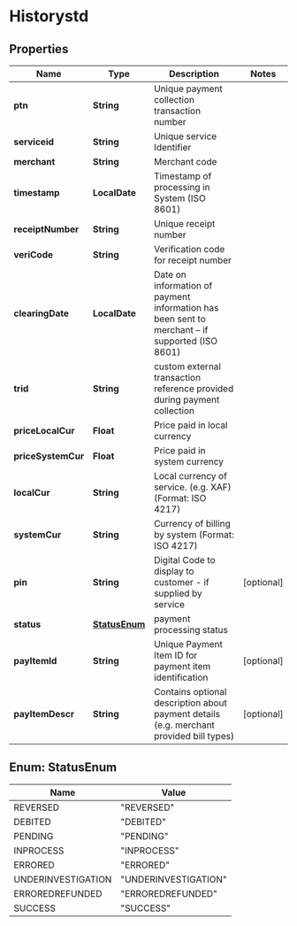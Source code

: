 
# Historystd

## Properties
Name | Type | Description | Notes
------------ | ------------- | ------------- | -------------
**ptn** | **String** | Unique payment collection transaction number | 
**serviceid** | **String** | Unique  service Identifier | 
**merchant** | **String** | Merchant code | 
**timestamp** | **LocalDate** | Timestamp of processing in  System (ISO 8601) | 
**receiptNumber** | **String** | Unique receipt number | 
**veriCode** | **String** | Verification code for receipt number | 
**clearingDate** |**LocalDate** | Date on information of payment information has been sent to merchant – if supported (ISO 8601) | 
**trid** | **String** | custom external transaction reference provided during payment collection | 
**priceLocalCur** | **Float** | Price paid in local currency | 
**priceSystemCur** | **Float** | Price paid in system currency | 
**localCur** | **String** | Local currency of service. (e.g. XAF) (Format: ISO 4217) | 
**systemCur** | **String** | Currency of billing by  system (Format: ISO 4217) | 
**pin** | **String** | Digital Code to display to customer - if supplied by service |  [optional]
**status** | [**StatusEnum**](#StatusEnum) | payment processing status | 
**payItemId** | **String** | Unique  Payment Item ID for payment item identification |  [optional]
**payItemDescr** | **String** | Contains optional description about payment details (e.g. merchant provided bill types) |  [optional]


<a name="StatusEnum"></a>
## Enum: StatusEnum
Name | Value
---- | -----
REVERSED | &quot;REVERSED&quot;
DEBITED | &quot;DEBITED&quot;
PENDING | &quot;PENDING&quot;
INPROCESS | &quot;INPROCESS&quot;
ERRORED | &quot;ERRORED&quot;
UNDERINVESTIGATION | &quot;UNDERINVESTIGATION&quot;
ERROREDREFUNDED | &quot;ERROREDREFUNDED&quot;
SUCCESS | &quot;SUCCESS&quot;